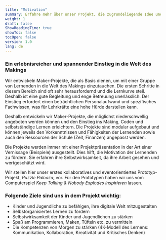 ```yaml
---
title: "Motivation"
summary: Erfahre mehr über unser Projekt, die zugrundeliegende Idee und dessen Ziele.
weight: 1
draft: false
ShowReadingTime: true
showToc: false
tocOpen: false
version: 1.0
lang: de
---
```


### Ein erlebnisreicher und spannender Einstieg in die Welt des Makings

Wir entwickeln Maker-Projekte, die als Basis dienen, um mit einer Gruppe von Lernenden in die Welt des Makings einzutauchen. Die ersten Schritte in diesem Bereich sind oft sehr herausfordernd und die Lernkurve steil. Deshalb ist eine gute Begleitung und enge Betreuung unerlässlich. Der Einstieg erfordert einen beträchtlichen Personalaufwand und spezifisches Fachwissen, was für Lehrkräfte eine hohe Hürde darstellen kann.

Deshalb entwickeln wir Maker-Projekte, die möglichst niederschwellig angeboten werden können und den Einstieg ins Making, Coden und selbstständige Lernen erleichtern. Die Projekte sind modular aufgebaut und können jeweils den Vorkenntnissen und Fähigkeiten der Lernenden sowie auch den Ressourcen der Schule (Zeit, Finanzen) angepasst werden.

Die Projekte werden immer mit einer Projektpräsentation in der Art einer Vernissage (Beispiele) ausgestellt. Dies hilft, die Motivation der Lernenden zu fördern. Sie erfahren ihre Selbstwirksamkeit, da ihre Arbeit gesehen und wertgeschätzt wird.

Wir stellen hier unser erstes kollaboratives und eventorientiertes Prototyp-Projekt, *Puzzle Palooza*, vor. Für den Prototypen haben wir uns vom Computerspiel *Keep Talking & Nobody Explodes inspirieren* lassen.

### Folgende Ziele sind uns in dem Projekt wichtig:

* Kinder und Jugendliche zu befähigen, ihre digitale Welt mitzugestalten
* Selbstorganisiertes Lernen zu fördern
* Selbstwirksamkeit der Kinder und Jugendlichen zu stärken
* Spaß am Programmieren, Maken, Tüfteln etc. zu vermitteln
* Die Kompetenzen von Morgen zu stärken (4K-Modell des Lernens: Kommunikation, Kollaboration, Kreativität und Kritisches Denken)